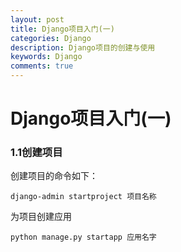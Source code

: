 ```yaml
---
layout: post
title: Django项目入门(一)
categories: Django
description: Django项目的创建与使用
keywords: Django
comments: true
---
```



# Django项目入门(一)

### 1.1创建项目

创建项目的命令如下：
```
django-admin startproject 项目名称
```
为项目创建应用
```
python manage.py startapp 应用名字
```



